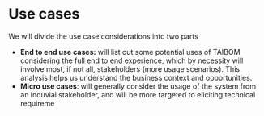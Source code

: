 # Use cases



We will divide the use case considerations into two parts



* **End to end use cases:** will list out some potential uses of TAIBOM considering the full end to end experience, which by necessity will involve most, if not all, stakeholders (more usage scenarios). This analysis helps us understand the business context and opportunities. 
* **Micro use cases**: will generally consider the usage of the system from an induvial stakeholder, and will be more targeted to eliciting technical requireme